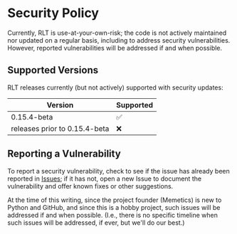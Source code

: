 # Security Policy

Currently, RLT is use-at-your-own-risk; the code is not actively maintained nor updated on a regular basis, including to address security vulnerabilities.  However, reported vulnerabilities will be addressed if and when possible.

## Supported Versions

RLT releases currently (but not actively) supported with security updates:

| Version | Supported          |
| ------- | ------------------ |
| 0.15.4-beta   | :white_check_mark: |
| releases prior to 0.15.4-beta   | :x:                |

## Reporting a Vulnerability

To report a security vulnerability, check to see if the issue has already been reported in [Issues](../../issues); if it has not, open a new Issue to document the vulnerability and offer known fixes or other suggestions.

At the time of this writing, since the project founder (Memetics) is new to Python and GitHub, and since this is a hobby project, such issues will be addressed if and when possible.  (I.e., there is no specific timeline when such issues will be addressed, if ever, but we'll do our best.)
